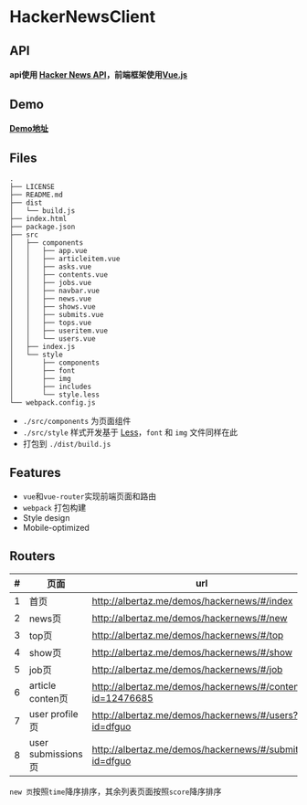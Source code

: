 # HackerNewsClient

## API

#### api使用 [Hacker News API](https://github.com/HackerNews/API)，前端框架使用[Vue.js](https://github.com/vuejs/)

## Demo

#### [Demo地址](http://albertaz.com/blog/demos/hackernews)

## Files

```
.
├── LICENSE
├── README.md
├── dist
│   └── build.js
├── index.html
├── package.json
├── src
│   ├── components
│   │   ├── app.vue
│   │   ├── articleitem.vue
│   │   ├── asks.vue
│   │   ├── contents.vue
│   │   ├── jobs.vue
│   │   ├── navbar.vue
│   │   ├── news.vue
│   │   ├── shows.vue
│   │   ├── submits.vue
│   │   ├── tops.vue
│   │   ├── useritem.vue
│   │   └── users.vue
│   ├── index.js
│   └── style
│       ├── components
│       ├── font
│       ├── img
│       ├── includes
│       └── style.less
└── webpack.config.js
```

  - `./src/components` 为页面组件
  - `./src/style` 样式开发基于 [Less](https://github.com/less/less.js)，`font` 和 `img` 文件同样在此
  - 打包到 `./dist/build.js`

## Features

  - `vue`和`vue-router`实现前端页面和路由
  - `webpack` 打包构建
  - Style design
  - Mobile-optimized


## Routers

|#|页面|url|
|---|---|---|
|1|首页|http://albertaz.me/demos/hackernews/#/index
|2|news页|http://albertaz.me/demos/hackernews/#/new
|3|top页|http://albertaz.me/demos/hackernews/#/top
|4|show页|http://albertaz.me/demos/hackernews/#/show
|5|job页|http://albertaz.me/demos/hackernews/#/job
|6|article conten页|http://albertaz.me/demos/hackernews/#/contents?id=12476685
|7|user profile页|http://albertaz.me/demos/hackernews/#/users?id=dfguo
|8|user submissions页|http://albertaz.me/demos/hackernews/#/submits?id=dfguo

`new 页`按照`time`降序排序，其余列表页面按照`score`降序排序


